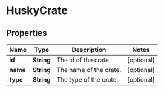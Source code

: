 
# HuskyCrate

## Properties
Name | Type | Description | Notes
------------ | ------------- | ------------- | -------------
**id** | **String** | The id of the crate. |  [optional]
**name** | **String** | The name of the crate. |  [optional]
**type** | **String** | The type of the crate. |  [optional]



